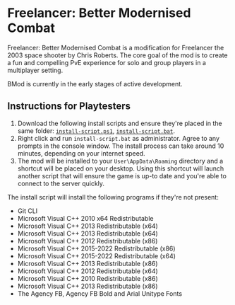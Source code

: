 # Freelancer: Better Modernised Combat

Freelancer: Better Modernised Combat is a modification for Freelancer the 2003 space shooter by Chris Roberts. The core goal of the mod is to create a fun and compelling PvE experience for solo and group players in a multiplayer setting.

BMod is currently in the early stages of active development.

## Instructions for Playtesters

1. Download the following install scripts and ensure they're placed in the same folder: [`install-script.ps1`](https://raw.githubusercontent.com/TheStarport/freelancer-bmod/main/install-script.ps1), [`install-script.bat`](https://raw.githubusercontent.com/TheStarport/freelancer-bmod/main/install-script.bat).
2. Right click and run `install-script.bat` as administrator. Agree to any prompts in the console window. The install process can take around 10 minutes, depending on your internet speed. 
3. The mod will be installed to your `User\AppData\Roaming` directory and a shortcut will be placed on your desktop. Using this shortcut will launch another script that will ensure the game is up-to date and you're able to connect to the server quickly.

The install script will install the following programs if they're not present:

- Git CLI
- Microsoft Visual C++ 2010  x64 Redistributable
- Microsoft Visual C++ 2013 Redistributable (x64)
- Microsoft Visual C++ 2013 Redistributable (x64)
- Microsoft Visual C++ 2012 Redistributable (x86)
- Microsoft Visual C++ 2015-2022 Redistributable (x86)
- Microsoft Visual C++ 2015-2022 Redistributable (x64)
- Microsoft Visual C++ 2013 Redistributable (x86)
- Microsoft Visual C++ 2012 Redistributable (x64)
- Microsoft Visual C++ 2010 Redistributable (x86)
- Microsoft Visual C++ 2013 Redistributable (x86)
- The Agency FB, Agency FB Bold and Arial Unitype Fonts